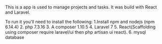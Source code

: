 This is a app is used to manage projects and tasks.
It was build with React and Laravel.

 To run it you'll need to install the following:
 1.Install npm and nodejs (npm 6.14.4)
 2. php 7.3.16
 3. A composer 1.10.5 
 4. Laravel 7
 5. React(Scaffolding using composer require laravel/ui then
 php artisan ui react).
 6. mysql database
